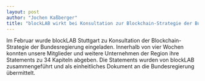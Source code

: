 ```yaml
---
layout: post
author: "Jochen Kaßberger"
title: "blockLAB wirkt bei Konsultation zur Blockchain-Strategie der Bundesregierung mit"
---
```


Im Februar wurde blockLAB Stuttgart zu Konsultation der Blockchain-Strategie der Bundesregierung eingeladen. Innerhalb von vier Wochen konnten unsere Mitglieder und weitere Unternehmen der Region ihre Statements zu 34 Kapiteln abgeben. Die Statements wurden von blockLAB zusammengeführt und als einheitliches Dokument an die Bundesregierung übermittelt.
